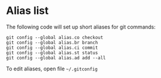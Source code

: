 # Alias list

The following code will set up short aliases for git commands:

    git config --global alias.co checkout
    git config --global alias.br branch
    git config --global alias.ci commit
    git config --global alias.st status
    git config --global alias.ad add --all

To edit aliases, open file `~/.gitconfig`